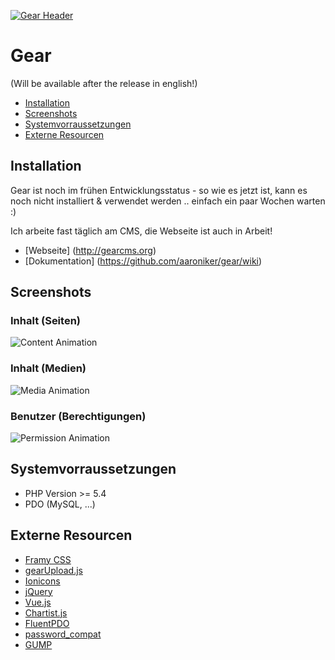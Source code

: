 [![Gear Header](https://raw.githubusercontent.com/aaroniker/gear/master/media/header.png)](http://gearcms.org/)

# Gear
(Will be available after the release in english!)

* [Installation](#installation)
* [Screenshots](#screenshots)
* [Systemvorraussetzungen](#systemvorraussetzungen)
* [Externe Resourcen](#externe-resourcen)

## Installation

Gear ist noch im frühen Entwicklungsstatus - so wie es jetzt ist, kann es noch nicht installiert & verwendet werden .. einfach ein paar Wochen warten :)

Ich arbeite fast täglich am CMS, die Webseite ist auch in Arbeit!

* [Webseite] (http://gearcms.org)
* [Dokumentation] (https://github.com/aaroniker/gear/wiki)

## Screenshots

### Inhalt (Seiten)
![Content Animation](https://raw.githubusercontent.com/aaroniker/gear/master/media/content.gif "Media Animation")
### Inhalt (Medien)
![Media Animation](https://raw.githubusercontent.com/aaroniker/gear/master/media/media.gif "Media Animation")
### Benutzer (Berechtigungen)
![Permission Animation](https://raw.githubusercontent.com/aaroniker/gear/master/media/permission.gif "Permission Animation")

## Systemvorraussetzungen

*  PHP Version >= 5.4
*  PDO (MySQL, ...)

## Externe Resourcen

* [Framy CSS](http://www.framycss.org/)
* [gearUpload.js](https://github.com/aaroniker/gear-upload)
* [Ionicons](http://ionicons.com/)
* [jQuery](https://jquery.com/)
* [Vue.js](http://vuejs.org/)
* [Chartist.js](http://gionkunz.github.io/chartist-js/index.html)
* [FluentPDO](https://github.com/envms/fluentpdo)
* [password_compat](https://github.com/ircmaxell/password_compat)
* [GUMP](https://github.com/Wixel/GUMP)
